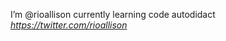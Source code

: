 I’m @rioallison
currently learning code autodidact
*https://twitter.com/rioallison*

<!---
rioallison/rioallison is a ✨ special ✨ repository because its `README.md` (this file) appears on your GitHub profile.
You can click the Preview link to take a look at your changes.
--->
